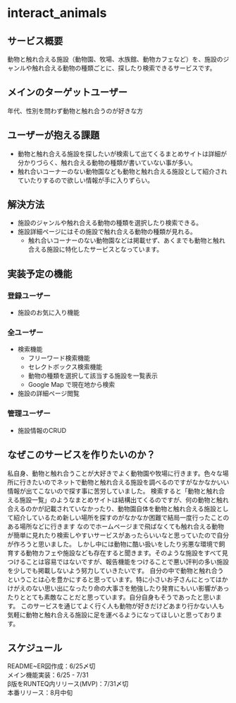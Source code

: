 # interact_animals

## サービス概要
動物と触れ合える施設（動物園、牧場、水族館、動物カフェなど）を、施設のジャンルや触れ合える動物の種類ごとに、探したり検索できるサービスです。

## メインのターゲットユーザー
年代、性別を問わず動物と触れ合うのが好きな方

## ユーザーが抱える課題
- 動物と触れ合える施設を探したいが検索して出てくるまとめサイトは詳細が分かりづらく、触れ合える動物の種類が書いていない事が多い。
- 触れ合いコーナーのない動物園なども動物と触れ合える施設として紹介されていたりするので欲しい情報が手に入りずらい。

## 解決方法
- 施設のジャンルや触れ合える動物の種類を選択したり検索できる。
- 施設詳細ページにはその施設で触れ合える動物の種類が見れる。
  - 触れ合いコーナーのない動物園などは掲載せず、あくまでも動物と触れ合える施設に特化したサービスとなっています。

## 実装予定の機能
### 登録ユーザー
- 施設のお気に入り機能

### 全ユーザー
- 検索機能
  - フリーワード検索機能
  - セレクトボックス検索機能
  - 動物の種類を選択して該当する施設を一覧表示
  - Google Map で現在地から検索
- 施設の詳細ページ閲覧

### 管理ユーザー
- 施設情報のCRUD

## なぜこのサービスを作りたいのか？
私自身、動物と触れ合うことが大好きでよく動物園や牧場に行きます。色々な場所に行きたいのでネットで動物と触れ合える施設を調べるのですがなかなかいい情報が出てこないので探す事に苦労していました。
検索すると「動物と触れ合える施設一覧」のようなまとめサイトは結構出てくるのですが、何の動物と触れ合えるのかが記載されていなかったり、動物園自体を動物と触れ合える施設として紹介しているため新しい場所を探すのがなかなか困難で結局一度行ったことのある場所などに行きます
なのでホームページまで飛ばなくても触れ合える動物が簡単に見れたり検索しやすいサービスがあったらいいなと思っていたので自分が作ろうと思いました。
しかし中には動物に酷い扱いをしたり劣悪な環境で飼育する動物カフェや施設なども存在すると聞きます。そのような施設をすべて見つけることは容易ではないですが、報告機能をつけることで悪い評判の多い施設を少しでも掲載しないよう努力していきたいです。
自分の中で動物と触れ合うということは心を豊かにすると思っています。特に小さいお子さんにとってはかけがえのない思い出になったり命の大事さを勉強したり発育にもいい影響があったりととても素敵なことだと思っています。自分自身もそうであったと思います。
このサービスを通じてよく行く人も動物が好きだけどあまり行かない人も気軽に動物と触れ合える施設に足を運べるようになってほしいと思っております。

## スケジュール
README~ER図作成：6/25〆切
<br>
メイン機能実装：6/25 - 7/31
<br>
β版をRUNTEQ内リリース(MVP)：7/31〆切
<br>
本番リリース：8月中旬



